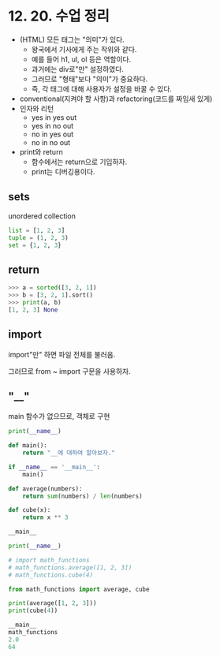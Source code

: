 # 12. 20. 수업 정리

* (HTML) 모든 태그는 "의미"가 있다.
  * 왕국에서 기사에게 주는 작위와 같다.
  * 예를 들어 h1, ul, ol 등은 역할이다.
  * 과거에는 div로"만" 설정하였다.
  * 그러므로 "형태"보다 "의미"가 중요하다.
  * 즉, 각 태그에 대해 사용자가 설정을 바꿀 수 있다.
* conventional(지켜야 할 사항)과 refactoring(코드를 짜임새 있게)
* 인자와 리턴
  * yes in yes out
  * yes in no out
  * no in yes out
  * no in no out
* print와 return
  * 함수에서는 return으로 기입하자.
  * print는 디버깅용이다.

## sets

unordered collection

```python
list = [1, 2, 3]
tuple = (1, 2, 3)
set = {1, 2, 3}
```

## return

```python
>>> a = sorted([3, 2, 1])
>>> b = [3, 2, 1].sort()
>>> print(a, b)
[1, 2, 3] None
```

## import

import"만" 하면 파일 전체를 불러옴.

그러므로 from ~ import 구문을 사용하자.

## "__"

main 함수가 없으므로, 객체로 구현

```python
print(__name__)

def main():
    return "__에 대하여 알아보자."

if __name__ == '__main__':
    main()

def average(numbers):
    return sum(numbers) / len(numbers)

def cube(x):
    return x ** 3

__main__
```

```python
print(__name__)

# import math_functions
# math_functions.average([1, 2, 3])
# math_functions.cube(4)

from math_functions import average, cube

print(average([1, 2, 3]))
print(cube(4))

__main__
math_functions
2.0
64
```

